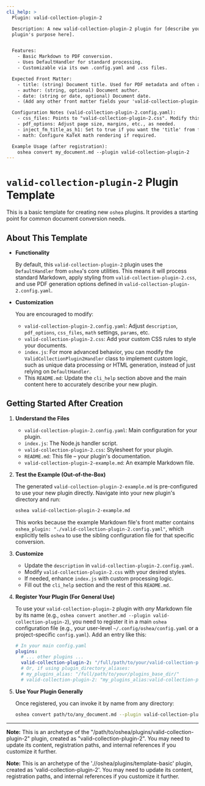 ```yaml
---
cli_help: >
  Plugin: valid-collection-plugin-2

  Description: A new valid-collection-plugin-2 plugin for [describe your
  plugin's purpose here].


  Features:
    - Basic Markdown to PDF conversion.
    - Uses DefaultHandler for standard processing.
    - Customizable via its own .config.yaml and .css files.

  Expected Front Matter:
    - title: (string) Document title. Used for PDF metadata and often as the main H1 heading.
    - author: (string, optional) Document author.
    - date: (string or date, optional) Document date.
    - (Add any other front matter fields your 'valid-collection-plugin-2' plugin will specifically use)

  Configuration Notes (valid-collection-plugin-2.config.yaml):
    - css_files: Points to "valid-collection-plugin-2.css". Modify this file for custom styling.
    - pdf_options: Adjust page size, margins, etc., as needed.
    - inject_fm_title_as_h1: Set to true if you want the 'title' from front matter to be the main H1.
    - math: Configure KaTeX math rendering if required.

  Example Usage (after registration):
    oshea convert my_document.md --plugin valid-collection-plugin-2
---
```


# `valid-collection-plugin-2` Plugin Template

This is a basic template for creating new `oshea` plugins. It provides a starting point for common document conversion needs.

## About This Template

* **Functionality**

  By default, this `valid-collection-plugin-2` plugin uses the `DefaultHandler` from `oshea`'s core utilities. This means it will process standard Markdown, apply styling from `valid-collection-plugin-2.css`, and use PDF generation options defined in `valid-collection-plugin-2.config.yaml`.

* **Customization**

  You are encouraged to modify:
    * `valid-collection-plugin-2.config.yaml`: Adjust `description`, `pdf_options`, `css_files`, `math` settings, `params`, etc.
    * `valid-collection-plugin-2.css`: Add your custom CSS rules to style your documents.
    * `index.js`: For more advanced behavior, you can modify the `ValidCollectionPlugin2Handler` class to implement custom logic, such as unique data processing or HTML generation, instead of just relying on `DefaultHandler`.
    * This `README.md`: Update the `cli_help` section above and the main content here to accurately describe your new plugin.

## Getting Started After Creation

1. **Understand the Files**

   * `valid-collection-plugin-2.config.yaml`: Main configuration for your plugin.
   * `index.js`: The Node.js handler script.
   * `valid-collection-plugin-2.css`: Stylesheet for your plugin.
   * `README.md`: This file – your plugin's documentation.
   * `valid-collection-plugin-2-example.md`: An example Markdown file.

2. **Test the Example (Out-of-the-Box)** 
    
   The generated `valid-collection-plugin-2-example.md` is pre-configured to use your new plugin directly. Navigate into your new plugin's directory and run:
   ```bash
   oshea valid-collection-plugin-2-example.md
   ```
   This works because the example Markdown file's front matter contains `oshea_plugin: "./valid-collection-plugin-2.config.yaml"`, which explicitly tells `oshea` to use the sibling configuration file for that specific conversion.

3. **Customize**

   * Update the `description` in `valid-collection-plugin-2.config.yaml`.
   * Modify `valid-collection-plugin-2.css` with your desired styles.
   * If needed, enhance `index.js` with custom processing logic.
   * Fill out the `cli_help` section and the rest of this `README.md`.

4. **Register Your Plugin (For General Use)**

   To use your `valid-collection-plugin-2` plugin with *any* Markdown file by its name (e.g., `oshea convert another.md --plugin valid-collection-plugin-2`), you need to register it in a main `oshea` configuration file (e.g., your user-level `~/.config/oshea/config.yaml` or a project-specific `config.yaml`). Add an entry like this:

   ```yaml
   # In your main config.yaml
   plugins:
     # ... other plugins ...
     valid-collection-plugin-2: "/full/path/to/your/valid-collection-plugin-2/valid-collection-plugin-2.config.yaml"
     # Or, if using plugin_directory_aliases:
     # my_plugins_alias: "/full/path/to/your/plugins_base_dir/"
     # valid-collection-plugin-2: "my_plugins_alias:valid-collection-plugin-2/valid-collection-plugin-2.config.yaml"
   ```

5. **Use Your Plugin Generally**

   Once registered, you can invoke it by name from any directory:
   ```bash
   oshea convert path/to/any_document.md --plugin valid-collection-plugin-2
   ```

---

**Note:** This is an archetype of the "/path/to/oshea/plugins/valid-collection-plugin-2" plugin, created as "valid-collection-plugin-2". You may need to update its content, registration paths, and internal references if you customize it further.

**Note:** This is an archetype of the './/oshea/plugins/template-basic' plugin, created as 'valid-collection-plugin-2'. You may need to update its content, registration paths, and internal references if you customize it further.
